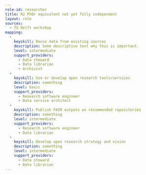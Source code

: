 ```yaml
---
role-id: researcher
title: R2 PhD/ equivalent not yet fully independent
layout: role
sources: 
  - TU Delft workshop
mapping: 
  - 
    keyskill: Reuse data from existing sources
    description: Some descriptive text why this is important.
    level: intermediate
    support_providers: 
      - Data steward
      - Data librarian
      - Archivist
  - 
    keyskill: Use or develop open research tools/services
    description: something
    level: basic
    support_providers: 
      - Research software engineer
      - Data service architect
  - 
    keyskill: Publish FAIR outputs on recommended repositories
    description: something
    level: intermediate
    support_providers: 
      - Research software engineer
      - Data librarian
  - 
    keyskill: Develop open research strategy and vision
    description: something
    level: intermediate
    support_providers: 
      - Data steward
      - Data librarian
---
```

